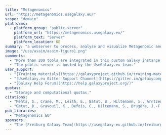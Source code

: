 ```yaml
---
title: "Metagenomics"
url: "https://metagenomics.usegalaxy.eu/"
scope: "domain"
platforms:
  - platform_group: "public-server"
    platform_url: "https://metagenomics.usegalaxy.eu/"
    platform_text: "Server"
    platform_location: DE
summary: "a webserver to process, analyse and visualize Metagenomic and Microbiota data in general."
image: "/use/asaim/asaim-figure1.png"
comments:
  - "More than 200 tools are integrated in this custom Galaxy instance. They were chosen for their use in exploitation of microbiota data."
  - "The public server is hosted by the UseGalaxy.eu team."
user_support:
  - "[Training materials](https://galaxyproject.github.io/training-material/topics/metagenomics/)"
  - "[UseGalaxy.eu Gitter Support Channel](https://gitter.im/galaxycomputationalchemistry/Lobby)"
  - "[Galaxy Help Forum](https://help.galaxyproject.org/)"
quotas:
  - "Storage and computational quotas."
citations:
  - "Mehta, S., Crane, M., Leith, E., Batut, B., Hiltemann, S., Arntzen, M. Ø., Kunath, B. J., Delogu, F., Sajulga, R., Kumar, P., Johnson, J. E., Griffin, T. J., & Jagtap, P. D. (2021). [ASaiM-MT: A validated and optimized ASaiM workflow for metatranscriptomics analysis within Galaxy framework](https://doi.org/10.12688/f1000research.28608.1). *F1000Research*, 10, 103. doi: 10.12688/f1000research.28608.1"
  - "Batut, B., Gravouil, K., Defois, C., Hiltemann, S., Brugère, J.-F., Peyretaillade, E., & Peyret, P. (2018). [ASaiM: A Galaxy-based framework to analyze microbiota data](https://doi.org/10.1093/gigascience/giy057). *GigaScience*, 7(6). doi: 10.1093/gigascience/giy057"
pub_libraries:
  - "Metagenomics EU"
sponsors:
  - "The [Freiburg Galaxy Team](https://usegalaxy-eu.github.io/freiburg/) but also collectively by groups and individuals from across Europe"
---
```

